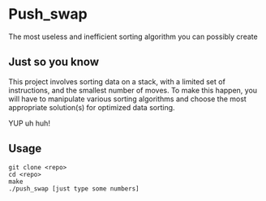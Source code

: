 # Push_swap
The most useless and inefficient sorting algorithm you can possibly create<br />

## Just so you know
This project involves sorting data on a stack, with a limited set of instructions, and the smallest number of moves. To make this happen, you will have to manipulate various sorting algorithms and choose the most appropriate solution(s) for optimized data sorting.
<br />

YUP uh huh!

## Usage
```
git clone <repo>
cd <repo>
make
./push_swap [just type some numbers]
```
